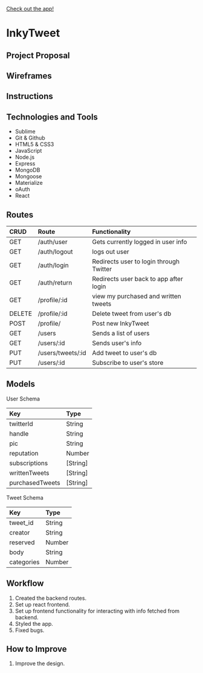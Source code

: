 [Check out the app!](https://inky-tweet.herokuapp.com/)
# InkyTweet

## Project Proposal


## Wireframes


## Instructions


## Technologies and Tools
* Sublime
* Git & Github
* HTML5 & CSS3
* JavaScript
* Node.js
* Express
* MongoDB
* Mongoose
* Materialize
* oAuth
* React

## Routes
| CRUD          | Route             | Functionality                      |
|:--------------|:------------------|:-----------------------------------|
| GET           | /auth/user        | Gets currently logged in user info |
| GET           | /auth/logout      | logs out user                      |
| GET           | /auth/login       | Redirects user to login through Twitter  |
| GET           | /auth/return      | Redirects user back to app after login |
| GET           | /profile/:id      | view my purchased and written tweets |
| DELETE        | /profile/:id      | Delete tweet from user's db        |
| POST          | /profile/         | Post new InkyTweet                 |
| GET           | /users            | Sends a list of users              |
| GET           | /users/:id        | Sends user's info                  |
| PUT           | /users/tweets/:id | Add tweet to user's db             |
| PUT           | /users/:id        | Subscribe to user's store          |

## Models
User Schema

| Key            | Type        |
|:---------------|:------------|
| twitterId      | String      | 
| handle         | String      | 
| pic            | String      | 
| reputation     | Number      | 
| subscriptions  | [String]    | 
| writtenTweets  | [String]    | 
| purchasedTweets| [String]    | 

 
Tweet Schema

| Key           | Type         |
|:--------------|:-------------|
| tweet_id            | String | 
| creator           | String | 
| reserved          | Number | 
| body         | String | 
| categories | Number | 


## Workflow
1. Created the backend routes.
1. Set up react frontend.
1. Set up frontend functionality for interacting with info fetched from backend.
1. Styled the app.
1. Fixed bugs.

## How to Improve
1. Improve the design.